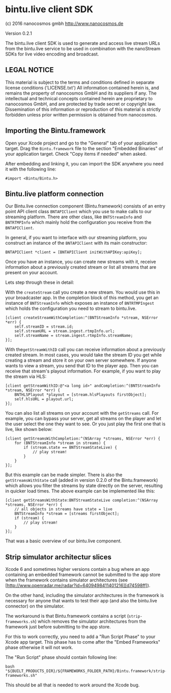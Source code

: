 # bintu.live client SDK

(c) 2016 nanocosmos gmbh
http://www.nanocosmos.de

Version 0.2.1

The bintu.live client SDK is used to generate and access live stream URLs from the bintu.live service
to be used in combination with the nanoStream SDKs for live video encoding and broadcast.

## LEGAL NOTICE

This material is subject to the terms and conditions defined in
separate license conditions ('LICENSE.txt')
All information contained herein is, and remains the property
of nanocosmos GmbH and its suppliers if any. The intellectual and technical concepts
contained herein are proprietary to nanocosmos GmbH, and are protected by trade secret
or copyright law. Dissemination of this information or reproduction of this material
is strictly forbidden unless prior written permission is obtained from nanocosmos.

## Importing the Bintu.framework

Open your Xcode project and go to the "General" tab of your application target. Drag the ```Bintu.framework``` file to the section "Embedded Binaries" of your application target. Check "Copy items if needed" when asked.

After embedding and linking it, you can import the SDK anywhere you need it with the following line:


```
#import <Bintu/Bintu.h>
```


## Bintu.live platform connection

Our Bintu.live connection component (Bintu.framework) consists of an entry point API client class ```BNTAPIClient``` which you use to make calls to our streaming platform. There are other class, like ```BNTStreamInfo``` and ```BNTRTMPInfo``` which mainly hold the configuration you receive from the ```BNTAPIClient```.

In general, if you want to interface with our streaming platform, you construct an instance of the ```BNTAPIClient``` with its main constructor:

    BNTAPIClient *client = [BNTAPIClient initWithAPIKey:apiKey];

Once you have an instance, you can create new streams with it, receive information about a previously created stream or list all streams that are present on your account.

Lets step through these in detail:

With the ```createStream``` call you create a new stream. You would use this in your broadcaster app. In the completion block of this method, you get an instance of ```BNTStreamInfo``` which exposes an instance of ```BNTRTMPIngest``` which holds the configuration you need to stream to bintu.live.

    [client createStreamWithCompletion:^(BNTStreamInfo *stream, NSError *err) {
        self.streamID = stream.id;
        self.streamURL = stream.ingest.rtmpInfo.url;
        self.streamName = stream.ingest.rtmpInfo.streamName;
    }];

With the```getStreamWithID``` call you can receive information about a previously created stream. In most cases, you would take the stream ID you get while creating a stream and store it on your own server somewhere. If anyone wants to view a stream, you send that ID to the player app. Then you can receive that stream's playout information.
For example, if you want to play the stream via HLS:

    [client getStreamWithID:@"<a long id>" andCompletion:^(BNTStreamInfo *stream, NSError *err) {
        BNTHLSPlayout *playout = [stream.hlsPlayouts firstObject];
        self.hlsURL = playout.url;
    }];

You can also list all streams on your account with the ```getStreams``` call. For example, you can bypass your server, get all streams on the player and let the user select the one they want to see. Or you just play the first one that is live, like shown below:

    [client getStreamsWithCompletion:^(NSArray *streams, NSError *err) {
        for (BNTStreamInfo *stream in streams) {
            if (stream.state == BNTStreamStateLive) {
                // play stream!
            }
        }
    }];

But this example can be made simpler. There is also the ```getStreamsWithState``` call (added in version 0.2.0 of the Bintu.framework) which allows you filter the streams by state directly on the server, resulting in quicker load times. The above example can be implemented like this:


    [client getStreamsWithState:BNTStreamStateLive completion:^(NSArray *streams, NSError *err) {
        // all objects in streams have state = live
        BNTStreamInfo *stream = [streams firstObject];
        if (stream) {
            // play stream!
        }  
    }];


That was a basic overview of our bintu.live component.

## Strip simulator architectur slices

Xcode 6 and sometimes higher versions contain a bug where an app containing an embedded framework cannot be submitted to the app store when the framework contains simulator architectures (see [http://www.openradar.me/radar?id=6409498411401216][d74598ff]).


On the other hand, including the simulator architectures in the framework is necessary for anyone that wants to test their app (and also the bintu.live connector) on the simulator.

The workaround is that Bintu.framework contains a script (```strip-frameworks.sh```) which removes the simulator architectures from the framework just before submitting to the app store.

For this to work correctly, you need to add a "Run Script Phase" to your Xcode app target. This phase has to come after the "Embed Frameworks" phase otherwise it will not work.

The "Run Script" phase should contain following line:

```
bash "${BUILT_PRODUCTS_DIR}/${FRAMEWORKS_FOLDER_PATH}/Bintu.framework/strip-frameworks.sh"
```

This should be all that is needed to work around the Xcode bug.

[d74598ff]: http://www.openradar.me/radar?id=6409498411401216 "http://www.openradar.me/radar?id=6409498411401216"

